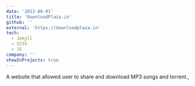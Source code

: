 ```yaml
---
date: '2013-08-01'
title: 'DownloadPlaza.in'
github: ''
external: 'https://downloadplaza.in'
tech:
  - Jekyll
  - SCSS
  - JS
company: ''
showInProjects: true
---
```


A website that allowed user to share and download MP3 songs and torrent.,
